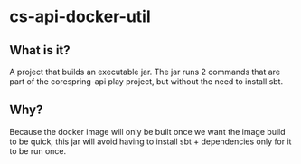 # cs-api-docker-util

## What is it?

A project that builds an executable jar. The jar runs 2 commands that are part of the corespring-api play project, but without the need to install sbt.

## Why?

Because the docker image will only be built once we want the image build to be quick, this jar will avoid having to install sbt + dependencies only for it to be run once. 
